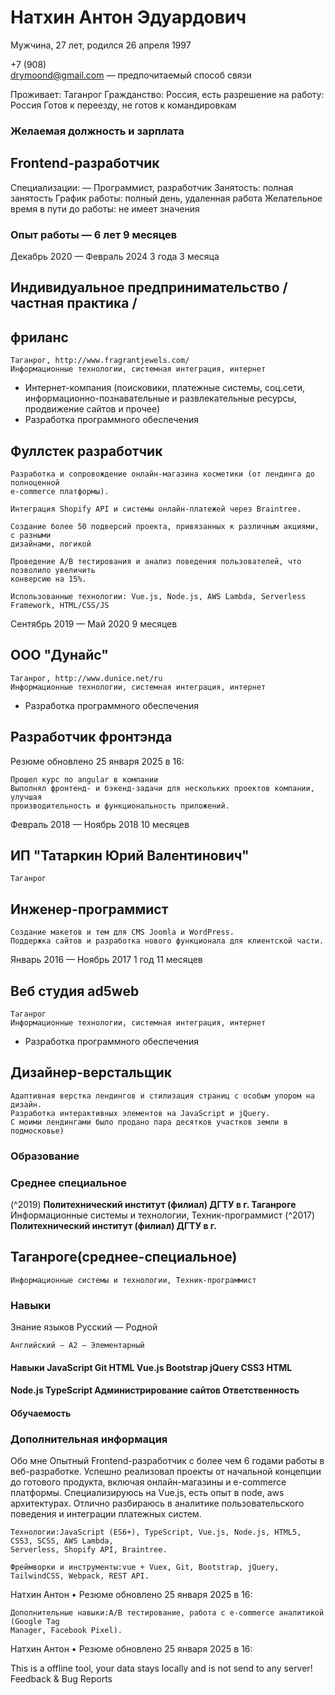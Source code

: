 
# Натхин Антон Эдуардович

Мужчина, 27 лет, родился 26 апреля 1997

+7 (908)  
drymoond@gmail.com — предпочитаемый способ связи

Проживает: Таганрог
Гражданство: Россия, есть разрешение на работу: Россия
Готов к переезду, не готов к командировкам

### Желаемая должность и зарплата

## Frontend-разработчик

Специализации:
— Программист, разработчик
Занятость: полная занятость
График работы: полный день, удаленная работа
Желательное время в пути до работы: не имеет значения

### Опыт работы — 6 лет 9 месяцев

Декабрь 2020  —
Февраль 2024
3 года 3 месяца

## Индивидуальное предпринимательство / частная практика /

## фриланс

```
Таганрог, http://www.fragrantjewels.com/
Информационные технологии, системная интеграция, интернет
```
- Интернет-компания (поисковики, платежные системы, соц.сети,
информационно-познавательные и развлекательные ресурсы, продвижение сайтов и
прочее)
- Разработка программного обеспечения

## Фуллстек разработчик

```
Разработка и сопровождение онлайн-магазина косметики (от лендинга до полноценной
e-commerce платформы).
```
```
Интеграция Shopify API и системы онлайн-платежей через Braintree.
```
```
Создание более 50 подверсий проекта, привязанных к различным акциями, с разными
дизайнами, логикой
```
```
Проведение A/B тестирования и анализ поведения пользователей, что позволило увеличить
конверсию на 15%.
```
```
Использованные технологии: Vue.js, Node.js, AWS Lambda, Serverless Framework, HTML/CSS/JS
```
Сентябрь 2019  —
Май 2020
9 месяцев

## ООО "Дунайс"

```
Таганрог, http://www.dunice.net/ru
Информационные технологии, системная интеграция, интернет
```
- Разработка программного обеспечения

## Разработчик фронтэнда

Резюме обновлено 25 января 2025 в 16:


```
Прошел курс по angular в компании
Выполнял фронтенд- и бэкенд-задачи для нескольких проектов компании, улучшая
производительность и функциональность приложений.
```
Февраль 2018  —
Ноябрь 2018
10 месяцев

## ИП "Татаркин Юрий Валентинович"

```
Таганрог
```
## Инженер-программист

```
Создание макетов и тем для CMS Joomla и WordPress.
Поддержка сайтов и разработка нового функционала для клиентской части.
```
Январь 2016  —
Ноябрь 2017
1 год 11 месяцев

## Веб студия ad5web

```
Таганрог
Информационные технологии, системная интеграция, интернет
```
- Разработка программного обеспечения

## Дизайнер-верстальщик

```
Адаптивная верстка лендингов и стилизация страниц с особым упором на дизайн.
Разработка интерактивных элементов на JavaScript и jQuery.
С моими лендингами было продано пара десятков участков земли в подмосковье)
```
### Образование

### Среднее специальное

(^2019) **Политехнический институт (филиал) ДГТУ в г. Таганроге**
Информационные системы и технологии, Техник-программист
(^2017) **Политехнический институт (филиал) ДГТУ в г.**

## Таганроге(среднее-специальное)

```
Информационные системы и технологии, Техник-программист
```
### Навыки

Знание языков Русский — Родной

```
Английский — A2 — Элементарный
```
#### Навыки JavaScript Git HTML Vue.js Bootstrap jQuery CSS3 HTML

#### Node.js TypeScript Администрирование сайтов Ответственность

#### Обучаемость

### Дополнительная информация

Обо мне Опытный Frontend-разработчик с более чем 6 годами работы в веб-разработке. Успешно
реализовал проекты от начальной концепции до готового продукта, включая
онлайн-магазины и e-commerce платформы. Специализируюсь на Vue.js, есть опыт в node,
aws архитектурах. Отлично разбираюсь в аналитике пользовательского поведения и
интеграции платежных систем.

```
Технологии:JavaScript (ES6+), TypeScript, Vue.js, Node.js, HTML5, CSS3, SCSS, AWS Lambda,
Serverless, Shopify API, Braintree.
```
```
Фреймворки и инструменты:vue + Vuex, Git, Bootstrap, jQuery, TailwindCSS, Webpack, REST API.
```
Натхин Антон • Резюме обновлено 25 января 2025 в 16:


```
Дополнительные навыки:A/B тестирование, работа с e-commerce аналитикой (Google Tag
Manager, Facebook Pixel).
```
Натхин Антон • Резюме обновлено 25 января 2025 в 16:



This is a offline tool, your data stays locally and is not send to any server!
Feedback & Bug Reports
